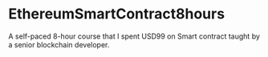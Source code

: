 # EthereumSmartContract8hours
A self-paced 8-hour course that I spent USD99 on Smart contract taught by a senior blockchain developer.
